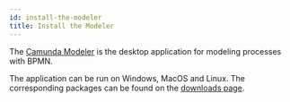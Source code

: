 ```yaml
---
id: install-the-modeler
title: Install the Modeler
---
```


The [Camunda Modeler](https://github.com/camunda/camunda-modeler) is the desktop application for modeling processes with BPMN. 

The application can be run on Windows, MacOS and Linux. The corresponding packages can be found on the [downloads page](https://camunda.com/download/modeler/).
